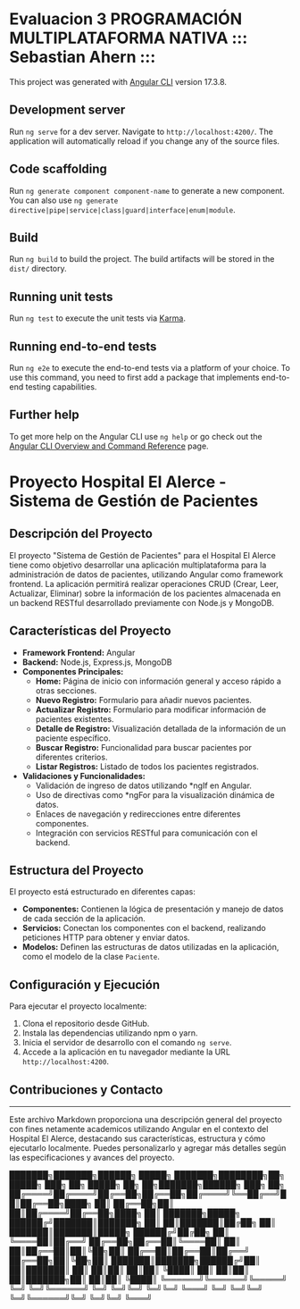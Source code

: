 # Evaluacion 3 PROGRAMACIÓN MULTIPLATAFORMA NATIVA ::: Sebastian Ahern :::

This project was generated with [Angular CLI](https://github.com/angular/angular-cli) version 17.3.8.

## Development server

Run `ng serve` for a dev server. Navigate to `http://localhost:4200/`. The application will automatically reload if you change any of the source files.

## Code scaffolding

Run `ng generate component component-name` to generate a new component. You can also use `ng generate directive|pipe|service|class|guard|interface|enum|module`.

## Build

Run `ng build` to build the project. The build artifacts will be stored in the `dist/` directory.

## Running unit tests

Run `ng test` to execute the unit tests via [Karma](https://karma-runner.github.io).

## Running end-to-end tests

Run `ng e2e` to execute the end-to-end tests via a platform of your choice. To use this command, you need to first add a package that implements end-to-end testing capabilities.

## Further help

To get more help on the Angular CLI use `ng help` or go check out the [Angular CLI Overview and Command Reference](https://angular.io/cli) page.

# Proyecto Hospital El Alerce - Sistema de Gestión de Pacientes

## Descripción del Proyecto

El proyecto "Sistema de Gestión de Pacientes" para el Hospital El Alerce tiene como objetivo desarrollar una aplicación multiplataforma para la administración de datos de pacientes, utilizando Angular como framework frontend. La aplicación permitirá realizar operaciones CRUD (Crear, Leer, Actualizar, Eliminar) sobre la información de los pacientes almacenada en un backend RESTful desarrollado previamente con Node.js y MongoDB.

## Características del Proyecto

- **Framework Frontend:** Angular
- **Backend:** Node.js, Express.js, MongoDB
- **Componentes Principales:**
  - **Home:** Página de inicio con información general y acceso rápido a otras secciones.
  - **Nuevo Registro:** Formulario para añadir nuevos pacientes.
  - **Actualizar Registro:** Formulario para modificar información de pacientes existentes.
  - **Detalle de Registro:** Visualización detallada de la información de un paciente específico.
  - **Buscar Registro:** Funcionalidad para buscar pacientes por diferentes criterios.
  - **Listar Registros:** Listado de todos los pacientes registrados.
- **Validaciones y Funcionalidades:**
  - Validación de ingreso de datos utilizando *ngIf en Angular.
  - Uso de directivas como *ngFor para la visualización dinámica de datos.
  - Enlaces de navegación y redirecciones entre diferentes componentes.
  - Integración con servicios RESTful para comunicación con el backend.

## Estructura del Proyecto

El proyecto está estructurado en diferentes capas:
- **Componentes:** Contienen la lógica de presentación y manejo de datos de cada sección de la aplicación.
- **Servicios:** Conectan los componentes con el backend, realizando peticiones HTTP para obtener y enviar datos.
- **Modelos:** Definen las estructuras de datos utilizadas en la aplicación, como el modelo de la clase `Paciente`.

## Configuración y Ejecución

Para ejecutar el proyecto localmente:

1. Clona el repositorio desde GitHub.
2. Instala las dependencias utilizando npm o yarn.
3. Inicia el servidor de desarrollo con el comando `ng serve`.
4. Accede a la aplicación en tu navegador mediante la URL `http://localhost:4200`.

## Contribuciones y Contacto

---

Este archivo Markdown proporciona una descripción general del proyecto con fines netamente academicos utilizando Angular en el contexto del Hospital El Alerce, destacando sus características, estructura y cómo ejecutarlo localmente. Puedes personalizarlo y agregar más detalles según las especificaciones y avances del proyecto.

███████╗███████╗██████╗  █████╗ ███████╗████████╗██╗ █████╗ ███╗   ██╗     █████╗ ██╗  ██╗███████╗██████╗ ███╗   ██╗
██╔════╝██╔════╝██╔══██╗██╔══██╗██╔════╝╚══██╔══╝██║██╔══██╗████╗  ██║    ██╔══██╗██║  ██║██╔════╝██╔══██╗████╗  ██║
███████╗█████╗  ██████╔╝███████║███████╗   ██║   ██║███████║██╔██╗ ██║    ███████║███████║█████╗  ██████╔╝██╔██╗ ██║
╚════██║██╔══╝  ██╔══██╗██╔══██║╚════██║   ██║   ██║██╔══██║██║╚██╗██║    ██╔══██║██╔══██║██╔══╝  ██╔══██╗██║╚██╗██║
███████║███████╗██████╔╝██║  ██║███████║   ██║   ██║██║  ██║██║ ╚████║    ██║  ██║██║  ██║███████╗██║  ██║██║ ╚████║
╚══════╝╚══════╝╚═════╝ ╚═╝  ╚═╝╚══════╝   ╚═╝   ╚═╝╚═╝  ╚═╝╚═╝  ╚═══╝    ╚═╝  ╚═╝╚═╝  ╚═╝╚══════╝╚═╝  ╚═╝╚═╝  ╚═══╝
                                                                                                                    